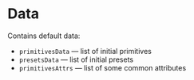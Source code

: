 # Data

Contains default data:

* `primitivesData` — list of initial primitives
* `presetsData` — list of initial presets
* `primitivesAttrs` — list of some common attributes
